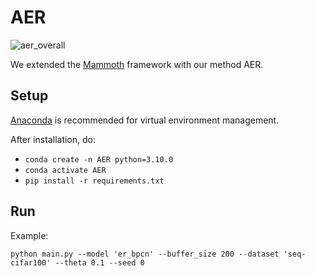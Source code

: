 # AER

![aer_overall](https://github.com/AlexQilong/AER/assets/108171769/7216d299-ab74-43b3-a3f6-a092e23335a0)

We extended the [Mammoth](https://github.com/aimagelab/mammoth) framework with our method AER.

## Setup

[Anaconda](https://www.anaconda.com/download) is recommended for virtual environment management.

After installation, do:
+ `conda create -n AER python=3.10.0`
+ `conda activate AER`
+ `pip install -r requirements.txt`

## Run

Example:

`python main.py --model 'er_bpcn' --buffer_size 200 --dataset 'seq-cifar100' --theta 0.1 --seed 0`
